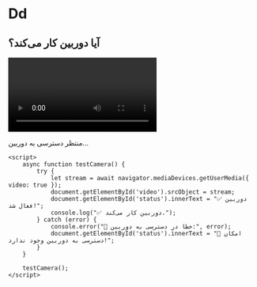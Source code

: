 # Dd
<!DOCTYPE html>
<html lang="fa">
<head>
    <meta charset="UTF-8">
    <meta name="viewport" content="width=device-width, initial-scale=1.0">
    <title>تست دوربین</title>
</head>
<body>
    <h2>آیا دوربین کار می‌کند؟</h2>
    <video id="video" autoplay></video>
    <p id="status">منتظر دسترسی به دوربین...</p>

    <script>
        async function testCamera() {
            try {
                let stream = await navigator.mediaDevices.getUserMedia({ video: true });
                document.getElementById('video').srcObject = stream;
                document.getElementById('status').innerText = "✅ دوربین فعال شد!";
                console.log("✅ دوربین کار می‌کند.");
            } catch (error) {
                console.error("🚨 خطا در دسترسی به دوربین:", error);
                document.getElementById('status').innerText = "🚨 امکان دسترسی به دوربین وجود ندارد!";
            }
        }

        testCamera();
    </script>
</body>
</html>
